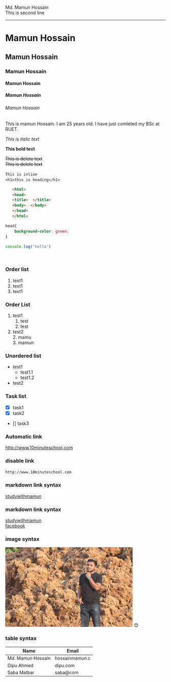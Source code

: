 <!--markdown tutorial-->
Md. Mamun Hossain<br/>
This is second line

---


# Mamun Hossain
## Mamun Hossain
### Mamun Hossain
#### Mamun Hossain
##### Mamun Hossain
###### Mamun Hossain


<p>This is mamun Hossain. I am 25 years old. I have just comleted my BSc at RUET.</p>

_This is italic text_

__This bold text__
<br/>  


<del>This is delete text</del>  
~~This is delete text~~

`This is inline`  
`<h1>this is heading</h1>`

```html
   <html>
   <head>
   <title>  </title>
   <body>  </body>
   </head>
   </html>
```
```css
head{
    background-color: green;
}
```
```javascript
console.log('hello')
```
<br/>

### Order list
<ol>
 <li>text1</li>
 <li>text1</li>
 <li>text1</li>
</ol>

### Order List

1. test1  
   1.  test  
   1.  test  
2. test2  
   2. mamu  
   3. mamun

### Unordered list

- test1  
  - test1.1
  - test1.2  
- test2   

### Task list  
- [x] task1  
- [x] task2
- [] task3  

### Automatic link  
http://www.10minuteschool.com  

### disable link  
`http://www.10minuteschool.com`  

### markdown link syntax 

[studywithmamun](http://www.10minuteschool.com )

### markdown link syntax  
[studywithmamun][websitelink]  
[facebook][facebooklink] 
<br/>

### image syntax  
<!-- ![profile](./images/dhaka.JPG)  -->
<img src="./images/dhaka.JPG" width="400" height="250">
😊 
<br/>

### table syntax  
| Name | Email |
| ----- | -----|
| Md. Mamun Hossain | hossainmamun.c|
| Dipu Ahmed | dipu.com|
| Saba Matbar | saba@com |







<!-- All links are here -->  

[websitelink]: http://www.10minuteschool.com
[facebooklink]: http://www.studywithanis.com




 

